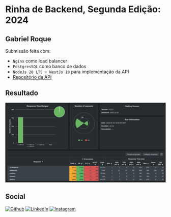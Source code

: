 # Rinha de Backend, Segunda Edição: 2024

## Gabriel Roque

Submissão feita com:

- `Nginx` como load balancer
- `PostgresSQL` como banco de dados
- `NodeJs 20 LTS + NestJs 18` para implementação da API 
- [Repositório da API](https://github.com/gabriel-roque/rinha-de-backend-2024-q1)


## Resultado

<img src="./.images/result-rinha.png">

## Social

[![Github](https://img.shields.io/badge/GitHub-181717.svg?style=for-the-badge&logo=GitHub&logoColor=white)](https://github.com/gabriel-roque)
[![LinkedIn](https://img.shields.io/badge/LinkedIn-0A66C2.svg?style=for-the-badge&logo=LinkedIn&logoColor=white)](https://www.linkedin.com/in/gabriel-roque/)
[![Instagram](https://img.shields.io/badge/Instagram-a618de.svg?style=for-the-badge&logoColor=white&logo=instagram)](https://www.instagram.com/roque.tech/)